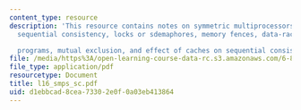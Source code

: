 ```yaml
---
content_type: resource
description: 'This resource contains notes on symmetric multiprocessors, synchronization,
  sequential consistency, locks or sdemaphores, memory fences, data-race free

  programs, mutual exclusion, and effect of caches on sequential consistency.'
file: /media/https%3A/open-learning-course-data-rc.s3.amazonaws.com/6-823-computer-system-architecture-fall-2005/d1ebbcad8cea73302e0f0a03eb413864_l16_smps_sc.pdf
file_type: application/pdf
resourcetype: Document
title: l16_smps_sc.pdf
uid: d1ebbcad-8cea-7330-2e0f-0a03eb413864
---
```

